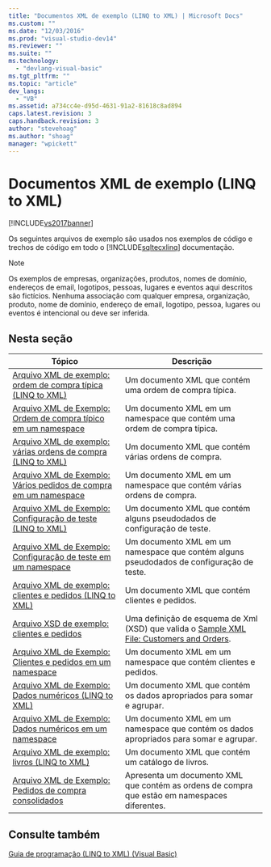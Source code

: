 ```yaml
---
title: "Documentos XML de exemplo (LINQ to XML) | Microsoft Docs"
ms.custom: ""
ms.date: "12/03/2016"
ms.prod: "visual-studio-dev14"
ms.reviewer: ""
ms.suite: ""
ms.technology: 
  - "devlang-visual-basic"
ms.tgt_pltfrm: ""
ms.topic: "article"
dev_langs: 
  - "VB"
ms.assetid: a734cc4e-d95d-4631-91a2-81618c8ad894
caps.latest.revision: 3
caps.handback.revision: 3
author: "stevehoag"
ms.author: "shoag"
manager: "wpickett"
---
```

# Documentos XML de exemplo (LINQ to XML)
[!INCLUDE[vs2017banner](../../../../csharp/includes/vs2017banner.md)]

Os seguintes arquivos de exemplo são usados nos exemplos de código e trechos de código em todo o [!INCLUDE[sqltecxlinq](../../../../csharp/programming-guide/concepts/linq/includes/sqltecxlinq_md.md)] documentação.  
  
> [!NOTE]
>  Os exemplos de empresas, organizações, produtos, nomes de domínio, endereços de email, logotipos, pessoas, lugares e eventos aqui descritos são fictícios. Nenhuma associação com qualquer empresa, organização, produto, nome de domínio, endereço de email, logotipo, pessoa, lugares ou eventos é intencional ou deve ser inferida.  
  
## Nesta seção  
  
|Tópico|Descrição|  
|------------|---------------|  
|[Arquivo XML de exemplo: ordem de compra típica \(LINQ to XML\)](../../../../visual-basic/programming-guide/concepts/linq/sample-xml-file-typical-purchase-order-linq-to-xml.md)|Um documento XML que contém uma ordem de compra típica.|  
|[Arquivo XML de Exemplo: Ordem de compra típico em um namespace](../../../../visual-basic/programming-guide/concepts/linq/sample-xml-file-typical-purchase-order-in-a-namespace.md)|Um documento XML em um namespace que contém uma ordem de compra típica.|  
|[Arquivo XML de exemplo: várias ordens de compra \(LINQ to XML\)](../../../../visual-basic/programming-guide/concepts/linq/sample-xml-file-multiple-purchase-orders-linq-to-xml.md)|Um documento XML que contém várias ordens de compra.|  
|[Arquivo XML de Exemplo: Vários pedidos de compra em um namespace](../../../../visual-basic/programming-guide/concepts/linq/sample-xml-file-multiple-purchase-orders-in-a-namespace.md)|Um documento XML em um namespace que contém várias ordens de compra.|  
|[Arquivo XML de Exemplo: Configuração de teste \(LINQ to XML\)](../../../../visual-basic/programming-guide/concepts/linq/sample-xml-file-test-configuration-linq-to-xml.md)|Um documento XML que contém alguns pseudodados de configuração de teste.|  
|[Arquivo XML de Exemplo: Configuração de teste em um namespace](../Topic/Sample%20XML%20File:%20Test%20Configuration%20in%20a%20Namespace3.md)|Um documento XML em um namespace que contém alguns pseudodados de configuração de teste.|  
|[Arquivo XML de exemplo: clientes e pedidos \(LINQ to XML\)](../../../../visual-basic/programming-guide/concepts/linq/sample-xml-file-customers-and-orders-linq-to-xml.md)|Um documento XML que contém clientes e pedidos.|  
|[Arquivo XSD de exemplo: clientes e pedidos](../../../../visual-basic/programming-guide/concepts/linq/sample-xsd-file-customers-and-orders.md)|Uma definição de esquema de Xml \(XSD\) que valida o [Sample XML File: Customers and Orders](../Topic/Sample%20XML%20File:%20Customers%20and%20Orders%20\(LINQ%20to%20XML\)3.md).|  
|[Arquivo XML de Exemplo: Clientes e pedidos em um namespace](../../../../visual-basic/programming-guide/concepts/linq/sample-xml-file-customers-and-orders-in-a-namespace.md)|Um documento XML em um namespace que contém clientes e pedidos.|  
|[Arquivo XML de Exemplo: Dados numéricos \(LINQ to XML\)](../../../../visual-basic/programming-guide/concepts/linq/sample-xml-file-numerical-data-linq-to-xml.md)|Um documento XML que contém os dados apropriados para somar e agrupar.|  
|[Arquivo XML de Exemplo: Dados numéricos em um namespace](../Topic/Sample%20XML%20File:%20Numerical%20Data%20in%20a%20Namespace1.md)|Um documento XML em um namespace que contém os dados apropriados para somar e agrupar.|  
|[Arquivo XML de exemplo: livros \(LINQ to XML\)](../../../../visual-basic/programming-guide/concepts/linq/sample-xml-file-books-linq-to-xml.md)|Um documento XML que contém um catálogo de livros.|  
|[Arquivo XML de Exemplo: Pedidos de compra consolidados](../../../../visual-basic/programming-guide/concepts/linq/sample-xml-file-consolidated-purchase-orders.md)|Apresenta um documento XML que contém as ordens de compra que estão em namespaces diferentes.|  
  
## Consulte também  
 [Guia de programação \(LINQ to XML\) \(Visual Basic\)](../../../../visual-basic/programming-guide/concepts/linq/programming-guide-linq-to-xml.md)